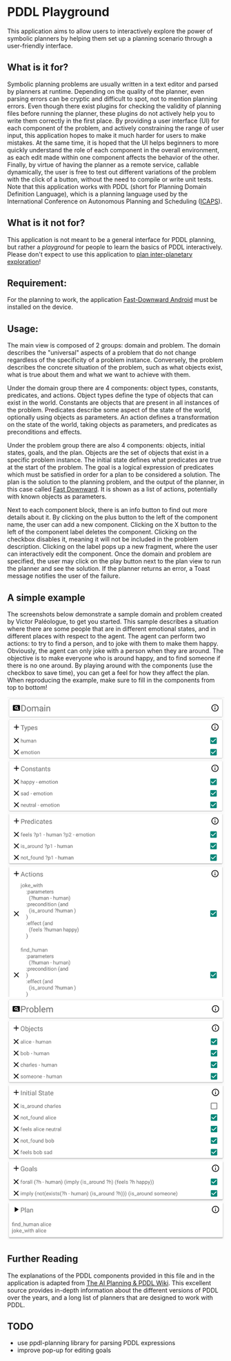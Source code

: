# PDDL Playground

This application aims to allow users to interactively explore the power of symbolic planners by helping them set up a planning scenario through a user-friendly interface.

## What is it for?
Symbolic planning problems are usually written in a text editor and parsed by planners at runtime. Depending on the quality of the planner, even parsing errors can be cryptic and difficult to spot, not to mention planning errors.
Even though there exist plugins for checking the validity of planning files before running the planner, these plugins do not actively help you to write them correctly in the first place.
By providing a user interface (UI) for each component of the problem, and actively constraining the range of user input, this application hopes to make it much harder for users to make mistakes.
At the same time, it is hoped that the UI helps beginners to more quickly understand the role of each component in the overall environment, as each edit made within one component affects the behavior of the other.
Finally, by virtue of having the planner as a remote service, callable dynamically, the user is free to test out different variations of the problem with the click of a button, without the need to compile or write unit tests.
Note that this application works with PDDL (short for Planning Domain Definition Language), which is a planning language used by the International Conference on Autonomous Planning and Scheduling ([ICAPS](http://www.icaps-conference.org/)).

## What is it **not** for?
This application is not meant to be a general interface for PDDL planning, but rather a *playground* for people to learn the basics of PDDL interactively. Please don't expect to use this application to [plan inter-planetary exploration](https://github.com/nasa/OpenSPIFe/wiki)!

## Requirement:
For the planning to work, the application [Fast-Downward Android](https://gitlab.aldebaran.lan/life/fast-downward-android) must be installed on the device.

## Usage:
The main view is composed of 2 groups: domain and problem.
The domain describes the "universal" aspects of a problem that do not change regardless of the specificity of a problem instance.
Conversely, the problem describes the concrete situation of the problem, such as what objects exist, what is true about them and what we want to achieve with them.

Under the domain group there are 4 components: object types, constants, predicates, and actions.
Object types define the type of objects that can exist in the world.
Constants are objects that are present in all instances of the problem.
Predicates describe some aspect of the state of the world, optionally using objects as parameters.
An action defines a transformation on the state of the world, taking objects as parameters, and predicates as preconditions and effects.

Under the problem group there are also 4 components: objects, initial states, goals, and the plan.
Objects are the set of objects that exist in a specific problem instance.
The initial state defines what predicates are true at the start of the problem.
The goal is a logical expression of predicates which must be satisfied in order for a plan to be considered a solution.
The plan is the solution to the planning problem, and the output of the planner, in this case called [Fast Downward](http://www.fast-downward.org/).
It is shown as a list of actions, potentially with known objects as parameters.

Next to each component block, there is an info button to find out more details about it.
By clicking on the plus button to the left of the component name, the user can add a new component.
Clicking on the X button to the left of the component label deletes the component.
Clicking on the checkbox disables it, meaning it will not be included in the problem description.
Clicking on the label pops up a new fragment, where the user can interactively edit the component.
Once the domain and problem are specified, the user may click on the play button next to the plan view to run the planner and see the solution.
If the planner returns an error, a Toast message notifies the user of the failure.

## A simple example
The screenshots below demonstrate a sample domain and problem created by Victor Paléologue, to get you started.
This sample describes a situation where there are some people that are in different emotional states, and in different places with respect to the agent.
The agent can perform two actions: to try to find a person, and to joke with them to make them happy. Obviously, the agent can only joke with a person when they are around.
The objective is to make everyone who is around happy, and to find someone if there is no one around.
By playing around with the components (use the checkbox to save time), you can get a feel for how they affect the plan.
When reproducing the example, make sure to fill in the components from top to bottom!

![Sample Domain](screenshots/domain.png)
![Sample Problem](screenshots/problem.png)

## Further Reading
The explanations of the PDDL components provided in this file and in the application is adapted from [The AI Planning & PDDL Wiki](https://planning.wiki/).
This excellent source provides in-depth information about the different versions of PDDL over the years, and a long list of planners that are designed to work with PDDL.

## TODO
* use ppdl-planning library for parsing PDDL expressions
* improve pop-up for editing goals